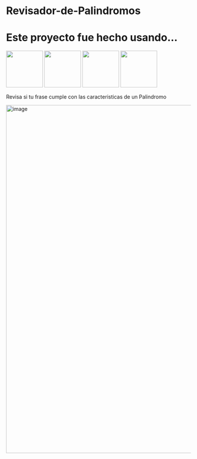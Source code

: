 # Revisador-de-Palindromos
<h1>Este proyecto fue hecho usando...</h1>
<div>
  <img width="100px" height="100px" src="https://user-images.githubusercontent.com/90989742/162285556-83abb077-09e1-483f-9158-77ca7e1eb65b.png">
  <img width="100px" height="100px" src="https://user-images.githubusercontent.com/90989742/162285363-0e42e25a-11e3-4828-a507-664c4be5ed73.jpg">
  <img width="100px" height="100px" src="https://user-images.githubusercontent.com/90989742/162285770-6a6c9397-b1f8-4d59-ade4-309050eb24aa.png">
  <img width="100px" height="100px" src="https://user-images.githubusercontent.com/90989742/162285927-77cc6b7e-c63b-4c46-a128-8b1fc30d7f3a.png">

 </div>
<p>Revisa si tu frase cumple con las caracteristicas de un Palindromo</p>
<img width="949" alt="image" src="https://user-images.githubusercontent.com/90989742/162285130-b6ecf4b6-094e-43e5-b0e4-185d0fc579a3.png">
